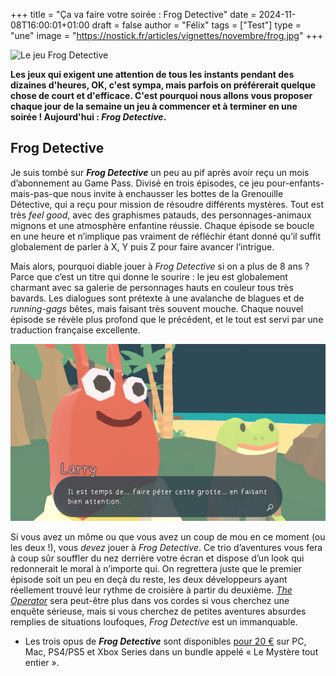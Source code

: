 +++
title = "Ça va faire votre soirée : Frog Detective"
date = 2024-11-08T16:00:01+01:00
draft = false
author = "Félix"
tags = ["Test"]
type = "une"
image = "https://nostick.fr/articles/vignettes/novembre/frog.jpg"
+++

![Le jeu Frog Detective](frog.jpg)

**Les jeux qui exigent une attention de tous les instants pendant des dizaines d'heures, OK, c'est sympa, mais parfois on préférerait quelque chose de court et d'efficace. C'est pourquoi nous allons vous proposer chaque jour de la semaine un jeu à commencer et à terminer en une soirée ! Aujourd'hui : *Frog Detective*.**

## Frog Detective

Je suis tombé sur ***Frog Detective*** un peu au pif après avoir reçu un mois d’abonnement au Game Pass. Divisé en trois épisodes, ce jeu pour-enfants-mais-pas-que nous invite à enchausser les bottes de la Grenouille Détective, qui a reçu pour mission de résoudre différents mystères. Tout est très *feel good*, avec des graphismes patauds, des personnages-animaux mignons et une atmosphère enfantine réussie. Chaque épisode se boucle en une heure et n’implique pas vraiment de réfléchir étant donné qu’il suffit globalement de parler à X, Y puis Z pour faire avancer l’intrigue.

Mais alors, pourquoi diable jouer à *Frog Detective* si on a plus de 8 ans ? Parce que c’est un titre qui donne le sourire : le jeu est globalement charmant avec sa galerie de personnages hauts en couleur tous très bavards. Les dialogues sont prétexte à une avalanche de blagues et de *running-gags* bêtes, mais faisant très souvent mouche. Chaque nouvel épisode se révèle plus profond que le précédent, et le tout est servi par une traduction française excellente.

![Le jeu Frog Detective](frog2.png)

Si vous avez un môme ou que vous avez un coup de mou en ce moment (ou les deux !), vous *devez* jouer à *Frog Detective*. Ce trio d’aventures vous fera à coup sûr souffler du nez derrière votre écran et dispose d’un look qui redonnerait le moral à n’importe qui. On regrettera juste que le premier épisode soit un peu en deçà du reste, les deux développeurs ayant réellement trouvé leur rythme de croisière à partir du deuxième. *[The Operator](https://nostick.fr/articles/2024/octobre/0410-nos-lecteurs-ont-du-talent-the-operator/)* sera peut-être plus dans vos cordes si vous cherchez une enquête sérieuse, mais si vous cherchez de petites aventures absurdes remplies de situations loufoques, *Frog Detective* est un immanquable.
 
- Les trois opus de ***Frog Detective*** sont disponibles [pour 20 €](https://store.steampowered.com/bundle/28689/Frog_Detective_1__2__3/) sur PC, Mac, PS4/PS5 et Xbox Series dans un bundle appelé « Le Mystère tout entier ».